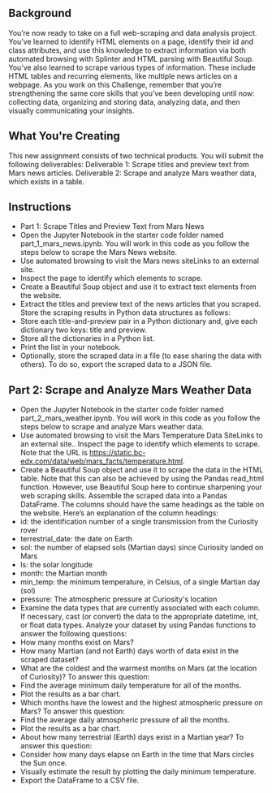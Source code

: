 ## Background
You’re now ready to take on a full web-scraping and data analysis project. You’ve learned to identify HTML elements on a page, identify their id and class attributes, and use this knowledge to extract information via both automated browsing with Splinter and HTML parsing with Beautiful Soup. You’ve also learned to scrape various types of information. These include HTML tables and recurring elements, like multiple news articles on a webpage.
As you work on this Challenge, remember that you’re strengthening the same core skills that you’ve been developing until now: collecting data, organizing and storing data, analyzing data, and then visually communicating your insights.

## What You're Creating
This new assignment consists of two technical products. You will submit the following deliverables:
Deliverable 1: Scrape titles and preview text from Mars news articles.
Deliverable 2: Scrape and analyze Mars weather data, which exists in a table.

## Instructions
- Part 1: Scrape Titles and Preview Text from Mars News
- Open the Jupyter Notebook in the starter code folder named part_1_mars_news.ipynb. You will work in this code as you follow the steps below to scrape the Mars News website.
- Use automated browsing to visit the Mars news siteLinks to an external site.
- Inspect the page to identify which elements to scrape.
- Create a Beautiful Soup object and use it to extract text elements from the website.
- Extract the titles and preview text of the news articles that you scraped. Store the scraping results in Python data structures as follows:
- Store each title-and-preview pair in a Python dictionary and, give each dictionary two keys: title and preview.
- Store all the dictionaries in a Python list.
- Print the list in your notebook.
- Optionally, store the scraped data in a file (to ease sharing the data with others). To do so, export the scraped data to a JSON file.
## Part 2: Scrape and Analyze Mars Weather Data
- Open the Jupyter Notebook in the starter code folder named part_2_mars_weather.ipynb. You will work in this code as you follow the steps below to scrape and analyze Mars weather data.
- Use automated browsing to visit the Mars Temperature Data SiteLinks to an external site.. Inspect the page to identify which elements to scrape. Note that the URL is https://static.bc-edx.com/data/web/mars_facts/temperature.html.
- Create a Beautiful Soup object and use it to scrape the data in the HTML table. Note that this can also be achieved by using the Pandas read_html function. However, use Beautiful Soup here to continue sharpening your web scraping skills.
Assemble the scraped data into a Pandas DataFrame. The columns should have the same headings as the table on the website. Here’s an explanation of the column headings:
- id: the identification number of a single transmission from the Curiosity rover
- terrestrial_date: the date on Earth
- sol: the number of elapsed sols (Martian days) since Curiosity landed on Mars
- ls: the solar longitude
- month: the Martian month
- min_temp: the minimum temperature, in Celsius, of a single Martian day (sol)
- pressure: The atmospheric pressure at Curiosity's location
- Examine the data types that are currently associated with each column. If necessary, cast (or convert) the data to the appropriate datetime, int, or float data types.
Analyze your dataset by using Pandas functions to answer the following questions:
- How many months exist on Mars?
- How many Martian (and not Earth) days worth of data exist in the scraped dataset?
- What are the coldest and the warmest months on Mars (at the location of Curiosity)? To answer this question:
- Find the average minimum daily temperature for all of the months.
- Plot the results as a bar chart.
- Which months have the lowest and the highest atmospheric pressure on Mars? To answer this question:
- Find the average daily atmospheric pressure of all the months.
- Plot the results as a bar chart.
- About how many terrestrial (Earth) days exist in a Martian year? To answer this question:
- Consider how many days elapse on Earth in the time that Mars circles the Sun once.
- Visually estimate the result by plotting the daily minimum temperature.
- Export the DataFrame to a CSV file.
